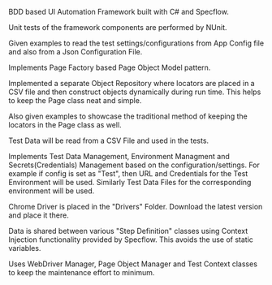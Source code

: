 BDD based UI Automation Framework built with C# and Specflow.

Unit tests of the framework components are performed by NUnit.

Given examples to read the test settings/configurations from App Config file and also from a Json Configuration File.

Implements Page Factory based Page Object Model pattern.

Implemented a separate Object Repository where locators are placed in a CSV file and then construct objects dynamically during run time. This helps to keep the Page class neat and simple.

Also given examples to showcase the traditional method of keeping the locators in the Page class as well.

Test Data will be read from a CSV File and used in the tests.

Implements Test Data Management, Environment Managment and Secrets(Credentials) Management based on the configuration/settings. For example if config is set as "Test", then URL and Credentials for the Test Environment will be used. Similarly Test Data Files for the corresponding environment will be used.

Chrome Driver is placed in the "Drivers" Folder. Download the latest version and place it there. 

Data is shared between various "Step Definition" classes using Context Injection functionality provided by Specflow. This avoids the use of static variables.

Uses WebDriver Manager, Page Object Manager and Test Context classes to keep the maintenance effort to minimum.
